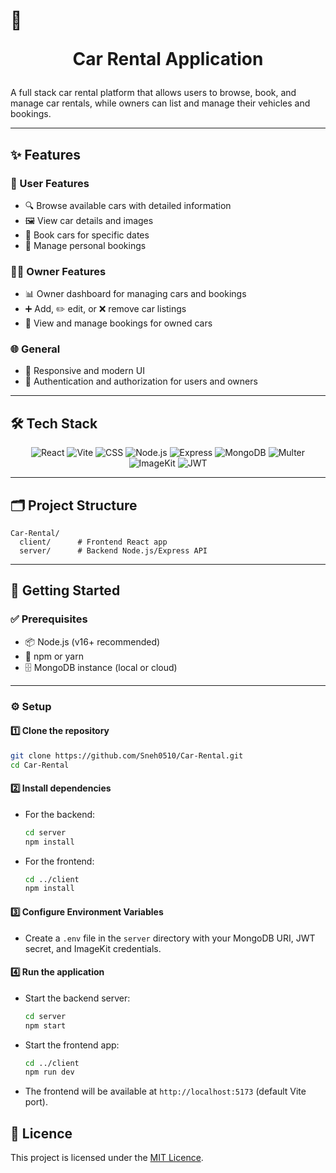 # 🚗 <p align="center">Car Rental Application</p>

A full stack car rental platform that allows users to browse, book, and manage car rentals, while owners can list and manage their vehicles and bookings.

---

## ✨ Features

### 👤 User Features

- 🔍 Browse available cars with detailed information  
- 🖼️ View car details and images  
- 📅 Book cars for specific dates  
- 📂 Manage personal bookings  

### 👨‍💼 Owner Features

- 📊 Owner dashboard for managing cars and bookings  
- ➕ Add, ✏️ edit, or ❌ remove car listings  
- 📖 View and manage bookings for owned cars  

### 🌐 General

- 📱 Responsive and modern UI  
- 🔐 Authentication and authorization for users and owners  

---

## 🛠️ Tech Stack

<p align="center"> 
  <img src="https://img.shields.io/badge/Frontend-React-blue?logo=react" alt="React" /> 
  <img src="https://img.shields.io/badge/Frontend-Vite-646CFF?logo=vite" alt="Vite" /> 
  <img src="https://img.shields.io/badge/Styles-CSS-1572B6?logo=css3" alt="CSS" /> 
  <img src="https://img.shields.io/badge/Backend-Node.js-339933?logo=node.js" alt="Node.js" /> 
  <img src="https://img.shields.io/badge/Backend-Express-000000?logo=express" alt="Express" /> 
  <img src="https://img.shields.io/badge/Database-MongoDB-47A248?logo=mongodb" alt="MongoDB" /> 
  <img src="https://img.shields.io/badge/Uploads-Multer-4B4B4B?logo=npm" alt="Multer" /> 
  <img src="https://img.shields.io/badge/Image%20Hosting-ImageKit-00ADEF?logo=imagekit" alt="ImageKit" /> 
  <img src="https://img.shields.io/badge/Auth-JWT-000000?logo=jsonwebtokens" alt="JWT" /> 
</p>

---

## 🗂️ Project Structure

```
Car-Rental/
  client/      # Frontend React app
  server/      # Backend Node.js/Express API
```


---

## 🚀 Getting Started

### ✅ Prerequisites

- 📦 Node.js (v16+ recommended)  
- 📁 npm or yarn  
- 🗄️ MongoDB instance (local or cloud)  

---

### ⚙️ Setup

#### 1️⃣ Clone the repository

```bash
git clone https://github.com/Sneh0510/Car-Rental.git
cd Car-Rental
```

#### 2️⃣ Install dependencies

- For the backend:
  ```bash
  cd server
  npm install
  ```
- For the frontend:
  ```bash
  cd ../client
  npm install
  ```

#### 3️⃣ Configure Environment Variables

- Create a `.env` file in the `server` directory with your MongoDB URI, JWT secret, and ImageKit credentials.

#### 4️⃣ Run the application

- Start the backend server:
  ```bash
  cd server
  npm start
  ```
- Start the frontend app:

  ```bash
  cd ../client
  npm run dev
  ```

- The frontend will be available at `http://localhost:5173` (default Vite port).

## 📄 Licence

This project is licensed under the [MIT Licence](./LICENCE).  